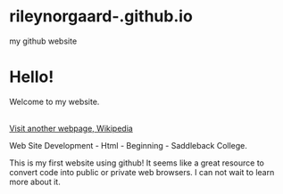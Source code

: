 # rileynorgaard-.github.io
my github website
<!DOCTYPE html>
<html>
    <head>
        <title>My Github Web Page</title>
    </head>
<body>
    <h1>Hello!</h1>
    <p>Welcome to my website.</p>
</body>
<br>
<a href= "https://www.wikipedia.org" target= "_blank">Visit another webpage, Wikipedia</a>
</br>
<body>
    <p>Web Site Development - Html - Beginning - Saddleback College.</p>
</body>
<body>
    <p>This is my first website using github! It seems like a great resource to convert code into public or private web browsers. I can not wait to learn more about it.</p>
</body>
</html>
